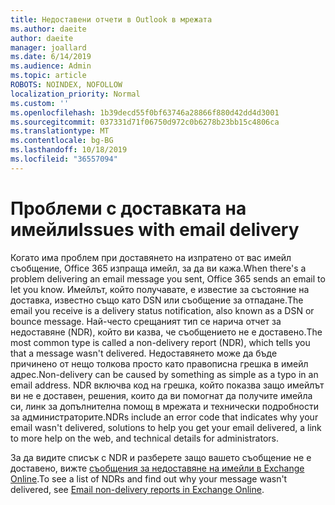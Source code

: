 ```yaml
---
title: Недоставени отчети в Outlook в мрежата
ms.author: daeite
author: daeite
manager: joallard
ms.date: 6/14/2019
ms.audience: Admin
ms.topic: article
ROBOTS: NOINDEX, NOFOLLOW
localization_priority: Normal
ms.custom: ''
ms.openlocfilehash: 1b39decd55f0bf63746a28866f880d42dd4d3001
ms.sourcegitcommit: 037331d71f06750d972c0b6278b23bb15c4806ca
ms.translationtype: MT
ms.contentlocale: bg-BG
ms.lasthandoff: 10/18/2019
ms.locfileid: "36557094"
---
```

# <a name="issues-with-email-delivery"></a><span data-ttu-id="1218b-102">Проблеми с доставката на имейли</span><span class="sxs-lookup"><span data-stu-id="1218b-102">Issues with email delivery</span></span>

<span data-ttu-id="1218b-103">Когато има проблем при доставянето на изпратено от вас имейл съобщение, Office 365 изпраща имейл, за да ви кажа.</span><span class="sxs-lookup"><span data-stu-id="1218b-103">When there's a problem delivering an email message you sent, Office 365 sends an email to let you know.</span></span> <span data-ttu-id="1218b-104">Имейлът, който получавате, е известие за състояние на доставка, известно също като DSN или съобщение за отпадане.</span><span class="sxs-lookup"><span data-stu-id="1218b-104">The email you receive is a delivery status notification, also known as a DSN or bounce message.</span></span> <span data-ttu-id="1218b-105">Най-често срещаният тип се нарича отчет за недоставяне (NDR), който ви казва, че съобщението не е доставено.</span><span class="sxs-lookup"><span data-stu-id="1218b-105">The most common type is called a non-delivery report (NDR), which tells you that a message wasn't delivered.</span></span> <span data-ttu-id="1218b-106">Недоставянето може да бъде причинено от нещо толкова просто като правописна грешка в имейл адрес.</span><span class="sxs-lookup"><span data-stu-id="1218b-106">Non-delivery can be caused by something as simple as a typo in an email address.</span></span> <span data-ttu-id="1218b-107">NDR включва код на грешка, който показва защо имейлът ви не е доставен, решения, които да ви помогнат да получите имейла си, линк за допълнителна помощ в мрежата и технически подробности за администраторите.</span><span class="sxs-lookup"><span data-stu-id="1218b-107">NDRs include an error code that indicates why your email wasn't delivered, solutions to help you get your email delivered, a link to more help on the web, and technical details for administrators.</span></span>

<span data-ttu-id="1218b-108">За да видите списък с NDR и разберете защо вашето съобщение не е доставено, вижте [съобщения за недоставяне на имейли в Exchange Online](https://docs.microsoft.com/exchange/mail-flow-best-practices/non-delivery-reports-in-exchange-online/non-delivery-reports-in-exchange-online).</span><span class="sxs-lookup"><span data-stu-id="1218b-108">To see a list of NDRs and find out why your message wasn't delivered, see [Email non-delivery reports in Exchange Online](https://docs.microsoft.com/exchange/mail-flow-best-practices/non-delivery-reports-in-exchange-online/non-delivery-reports-in-exchange-online).</span></span>